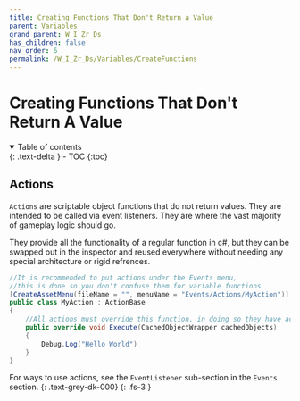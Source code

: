 ```yaml
---
title: Creating Functions That Don't Return a Value
parent: Variables
grand_parent: W_I_Zr_Ds
has_children: false
nav_order: 6
permalink: /W_I_Zr_Ds/Variables/CreateFunctions
---
```

# Creating Functions That Don't Return A Value
<details open markdown="block">
  <summary>
    Table of contents
  </summary>
  {: .text-delta }
- TOC
{:toc}
</details>

## Actions
```Actions``` are scriptable object functions that do not return values. They are intended to be called via event listeners. They are where the vast majority of gameplay logic should go. 

They provide all the functionality of a regular function in c#, but they can be swapped out in the inspector and reused everywhere without needing any special architecture or rigid refrences.

```c#
//It is recommended to put actions under the Events menu, 
//this is done so you don't confuse them for variable functions
[CreateAssetMenu(fileName = "", menuName = "Events/Actions/MyAction")]
public class MyAction : ActionBase
{
    //All actions must override this function, in doing so they have access to cached objects
    public override void Execute(CachedObjectWrapper cachedObjects)
    {        
        Debug.Log("Hello World")
    }
}
```

For ways to use actions, see the ```EventListener``` sub-section in the ```Events``` section.
{: .text-grey-dk-000}
{: .fs-3 }
